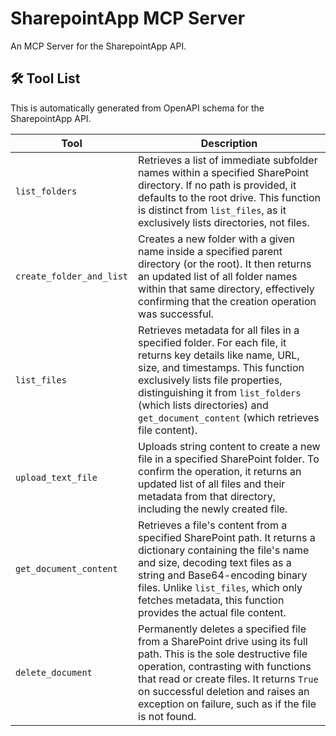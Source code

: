 # SharepointApp MCP Server

An MCP Server for the SharepointApp API.

## 🛠️ Tool List

This is automatically generated from OpenAPI schema for the SharepointApp API.


| Tool | Description |
|------|-------------|
| `list_folders` | Retrieves a list of immediate subfolder names within a specified SharePoint directory. If no path is provided, it defaults to the root drive. This function is distinct from `list_files`, as it exclusively lists directories, not files. |
| `create_folder_and_list` | Creates a new folder with a given name inside a specified parent directory (or the root). It then returns an updated list of all folder names within that same directory, effectively confirming that the creation operation was successful. |
| `list_files` | Retrieves metadata for all files in a specified folder. For each file, it returns key details like name, URL, size, and timestamps. This function exclusively lists file properties, distinguishing it from `list_folders` (which lists directories) and `get_document_content` (which retrieves file content). |
| `upload_text_file` | Uploads string content to create a new file in a specified SharePoint folder. To confirm the operation, it returns an updated list of all files and their metadata from that directory, including the newly created file. |
| `get_document_content` | Retrieves a file's content from a specified SharePoint path. It returns a dictionary containing the file's name and size, decoding text files as a string and Base64-encoding binary files. Unlike `list_files`, which only fetches metadata, this function provides the actual file content. |
| `delete_document` | Permanently deletes a specified file from a SharePoint drive using its full path. This is the sole destructive file operation, contrasting with functions that read or create files. It returns `True` on successful deletion and raises an exception on failure, such as if the file is not found. |
